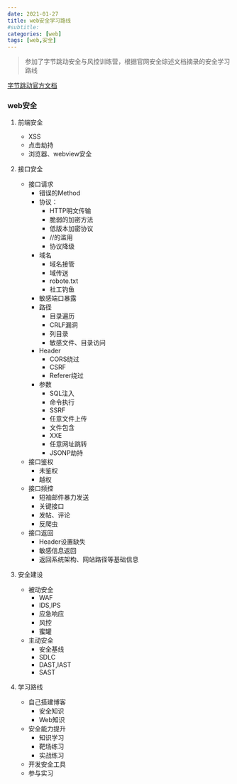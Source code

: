 ```yaml
---
date: 2021-01-27
title: web安全学习路线
#subtitle: 
categories: [web]
tags: [web,安全]
---
```


> 参加了字节跳动安全与风控训练营，根据官网安全综述文档摘录的安全学习路线

[字节跳动官方文档](https://bytedance.feishu.cn/docs/doccnud5U9ugGJCkZF66TPtmCLh#W3AFYh)

### web安全

1. 前端安全
   * XSS
   * 点击劫持
   * 浏览器、webview安全

2. 接口安全
   * 接口请求
     * 错误的Method
     * 协议：
       * HTTP明文传输
       * 脆弱的加密方法
       * 低版本加密协议
       * //的滥用
       * 协议降级
     * 域名
       * 域名接管
       * 域传送
       * robote.txt
       * 社工钓鱼
     * 敏感端口暴露
     * 路径
       * 目录遍历
       * CRLF漏洞
       * 列目录
       * 敏感文件、目录访问
     * Header
       * CORS绕过
       * CSRF
       * Referer绕过
     * 参数
       * SQL注入 
       * 命令执行
       * SSRF
       * 任意文件上传
       * 文件包含
       * XXE
       * 任意网址跳转
       * JSONP劫持
   * 接口鉴权
     * 未鉴权
     * 越权
   * 接口频控
     * 短袖邮件暴力发送
     * 关键接口
     * 发帖、评论
     * 反爬虫
   * 接口返回
     * Header设置缺失
     * 敏感信息返回
     * 返回系统架构、网站路径等基础信息
3. 安全建设
   * 被动安全
     * WAF
     * IDS,IPS
     * 应急响应
     * 风控
     * 蜜罐
   * 主动安全
     * 安全基线
     * SDLC
     * DAST,IAST
     * SAST
4. 学习路线
   * 自己搭建博客
     * 安全知识
     * Web知识
   * 安全能力提升
     * 知识学习
     * 靶场练习
     * 实战练习
   * 开发安全工具
   * 参与实习
